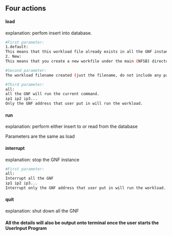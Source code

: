 ## Four actions

#### load

explanation:  perfom insert into database.
```bash
#First parameter:
1.default:
This means that this workload file already exists in all the GNF instance.
2. New:
This means that you create a new workfile under the main (NFSB) directory.

#Second parameter:
The workload filename created (just the filename, do not include any path)

#Third parameter:
all:
all the GNF will run the current command.
ip1 ip2 ip3...
Only the GNF address that user put in will run the workload.
```

#### run

explanation: perform either insert to or read from the database

Parameters are the same as load

#### interrupt

explanation: stop the GNF instance

```bash
#First parameter:
all:
Interrupt all the GNF
ip1 ip2 ip3...
Interrupt only the GNF address that user put in will run the workload.
```

#### quit
explanation: shut down all the GNF

#### All the details will also be output onto terminal once the user starts the UserInput Program
